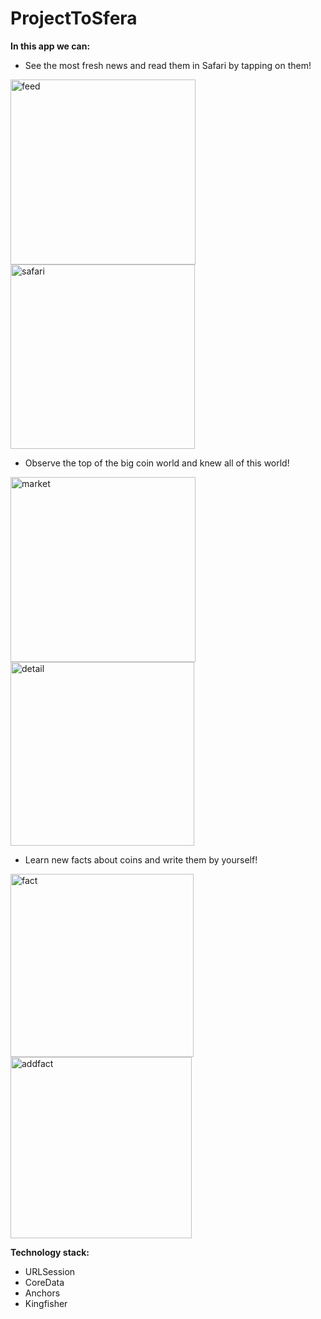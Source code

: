 # ProjectToSfera

**In this app we can:**

+ See the most fresh news and read them in Safari by tapping on them! 

<img width="296" alt="feed" src="https://user-images.githubusercontent.com/97288599/206770575-9a920df7-0b49-46ea-95be-225d6d926c68.png">
<img width="295" alt="safari" src="https://user-images.githubusercontent.com/97288599/206770588-8cb8e7eb-6e3d-4376-af75-b4b0fb2f0b75.png">


+ Observe the top of the big coin world and knew all of this world! 

<img width="296" alt="market" src="https://user-images.githubusercontent.com/97288599/206770668-b33899cf-48d5-40bc-ba2f-aaea75ff3cdf.png">
<img width="294" alt="detail" src="https://user-images.githubusercontent.com/97288599/206770679-dbf86e0f-b75d-4802-99b1-7a6b731eed0f.png">

+ Learn new facts about coins and write them by yourself! 

<img width="293" alt="fact" src="https://user-images.githubusercontent.com/97288599/206770714-9eb0d0da-46b8-49ae-84b6-c41e9730a4a7.png">
<img width="290" alt="addfact" src="https://user-images.githubusercontent.com/97288599/206770718-eed036a2-04ea-4a14-b858-7b7063cfc2db.png">



**Technology stack:**

+ URLSession
+ CoreData 
+ Anchors 
+ Kingfisher 

